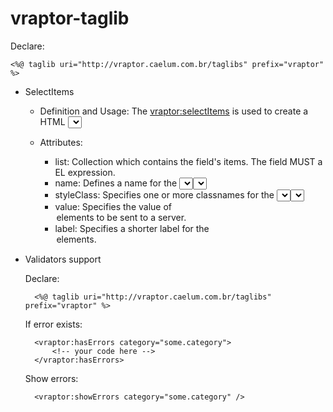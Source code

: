 # vraptor-taglib

Declare:

	<%@ taglib uri="http://vraptor.caelum.com.br/taglibs" prefix="vraptor" %>

* SelectItems 

	* Definition and Usage:
		The <vraptor:selectItems> is used to create a HTML <select> Tag which is a drop-down list.
	
	* Attributes:
		* list: Collection which contains the field's items. The field MUST a EL expression.
		* name: Defines a name for the <select> element.
                * id: Defines an id for the <select> element.
		* styleClass: Specifies one or more classnames for the <select> element.
                * style: Specifies an inline CSS style for the <select> element.
		* value: Specifies the value of <option> elements to be sent to a server.
		* label: Specifies a shorter label for the <option> elements.


* Validators support

	Declare:

		<%@ taglib uri="http://vraptor.caelum.com.br/taglibs" prefix="vraptor" %>
	
	
	If error exists:
	
		<vraptor:hasErrors category="some.category">
			<!-- your code here -->
		</vraptor:hasErrors>
		
	Show errors:
	
		<vraptor:showErrors category="some.category" />